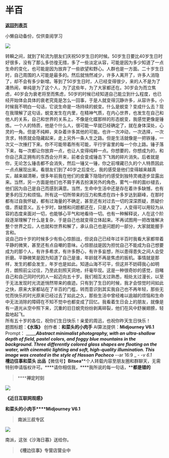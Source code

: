# 半百

[**返回列表页**](/gzh/槽边往事)

小懒自动备份，仅供查阅学习

![](https://mmbiz.qpic.cn/mmbiz_jpg/Ia6gU9JNtkoyaZiabakflAFVhSibVxqOZician2HPG5ib3ic9tmB4DOHVYXawGQvUc1HibAq44j347bAiaZE0mM1euw82g/640?wx_fmt=jpeg&from;=appmsg)

转瞬之间，就到了轮流为朋友们庆祝50岁生日的时候。50岁生日要比40岁生日时好很多，没有了那么多彷徨无措，多了一些淡定从容，可能是因为多少知道了一点生命的变化，也可能是因为放弃了一些欲望和野心。人群也是一方面。二十岁生日时，自己周围的人可能是最多的。然后就悄然减少，许多人离开了，许多人消隐了，却不会有多少新增。等到了50岁生日时，人已经变得很少，来的人不是为了凑热闹，单纯是为了这个人，为了这些年，为了大家都还在。30岁会为而立焦虑，40岁会为衰老将至而焦虑，50岁的时候已经知道自己能立到什么程度，也已经开始体会具体的衰老究竟是怎么一回事，于是人就变得沉静许多，从容许多。小时候我不明白一句话，它说生命是一场持续的蜕变。什么是蜕变？变成什么去？现在我理解了这句话，蜕变发生在内里，在精神气质，在内心世界，也发生在自己和他人的关系，自己和世界的关系上。不像是化蝶那样的形态蜕变，我感觉更像是锤炼。一个人的特质，他是个什么人，很可能一早就已经确定了，就在身体深处，心灵的一角。但是不纯粹，夹杂着许多其他的可能。也许一次冲动，一次选择，一次贪求，特质就会隐藏起来，走上另外一条人生之路。但是生活就像是一把铁锤，一次又一次捶打下来。你不可能带着所有可能，平行宇宙里的每一个你上路。锤子落下来，每一次都让你放弃一点，也让人变得纯粹一点。你想要的，你想成为的，和你自己真正拥有的东西会分开来，前者会变成锤击下飞溅的碎片消失。后者就是你，无论怎么锤击都不会消失，然后一锤又一锤，你之前埋藏已久的个人特质因此一点点展现出来。看朋友们到了40岁之后变化，我的感受是他们变得越来越真实，越来越清晰，很多年前我在他们的皮囊下隐隐约约感受到独特灵魂逐步显露出来。当然，另一方面是他们也不屑于再去扮演另外的角色，雾气一样的面纱褪去，他们因为自己是自己而感到满意。当然，生命中生活中还是存在着许多缺憾，也有更多的压力和烦恼。所有这一切所带来的压力和焦虑在四十多岁达到巅峰，在那时都有过自我怀疑，都有过海量的不确定，甚至还有对过去一切的深深质疑，质疑价值，质疑意义。五十岁时，缺憾和问题都还在，只是人变了，人变得可以用较为从容的态度来面对一切，也能够心平气和地看待一切。也有一种解释说，人在这个阶段逐渐理解了什么是复杂，于是自己也就变得立体起来。不再试图用一把改锥解决整个世界之后，人也就和世界和解了，承认自己也是问题的一部分，大家就能握手言和。  
说自己四十岁的时候多少有些心惊胆战，但说自己已经年过半百时我看大家都带着平静的微笑，甚至还有点自嘲的意味。心惊胆战是因为担忧自己不能成为自己想要成为的那个人，有许多希求，有许多野心，有许多妄想，所以患得患失之间人会受折磨。平静微笑是因为知道了自己是谁，年龄就不再是焦虑的扳机。事情就是那样，发生的都会发生，年岁也是如此。知道山海不可平，但这并不妨碍我心如明月，朗照前尘过往，乃至此刻照天洞地，纤毫毕现。这是一种很奇妙的感觉，目睹自己和自己同时代的人一起迈向五十岁。我们相互太过熟悉，相处太过漫长，以至于无法发现时光流逝悄然带来的痕迹。只有到了生日的时候，我才会惊觉时间如此之快，原来大家都站在了半百的门槛，转而意识到其实我自己也不再年轻，那些无忧而快乐的时光原来已经过去了如此之久，那些生活中曾经难以逾越的烦恼和生命中无法消除的障碍在不知不觉中也都变成了回忆。我看着生日会上的朋友，就像是有一道光从空中照下来，沉重的旧日蜕壳纷纷剥离碎裂，他们在风中舒展翅膀，轻盈地起飞。  
所有五十岁的各位，祝你们生日快乐！亲爱的周迅，也祝你昨天生日快乐！  
题图标题：**《水珠》** 创作者：**和菜头的小肉手** AI算法提供：**Midjourney V6.1** Prompt：
________Abstract minimalist photography, with an ultra-shallow depth of field,
pastel colors, and foggy blue mountains in the background. Three differently
colored glass shapes are floating on the water, with cinematic lighting and
soft, high-quality illumination. This image was created in the style of Hassan
Pacheco___ \--ar 16:9 _ __-_ -v 6.1_  
**槽边往事****和菜头
出品******【微信号】****Bitsea******个人转载内容至朋友圈和群聊天，无需特别申请版权许可。****请你相信我，****我所说的每一句话，****都是错的**

> ******禅定时刻**

![](https://mmbiz.qpic.cn/mmbiz_jpg/Ia6gU9JNtkoyaZiabakflAFVhSibVxqOZicicED7BxqCXZQ6LwgA1GYJXkMha77mKFma50brpJcljbDzHSm0sS1yrQ/640?wx_fmt=jpeg&from;=appmsg)

**《近日互联网观感》**

**和菜头的小肉手****Midjourney V6.1**

> **南派三叔专区**

![](https://mmbiz.qpic.cn/mmbiz_jpg/Ia6gU9JNtkoyaZiabakflAFVhSibVxqOZicylDTov1ENssL0epGLzcw3rr42AsBs5o1HsA8eqySNadDWE7jFHHtMQ/640?wx_fmt=jpeg&from;=appmsg)

南派，这张《沙海日暮》送给你。

> **《槽边往事》专营店营业中**

